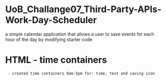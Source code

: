 # UoB_Challange07_Third-Party-APIs-Work-Day-Scheduler
a simple calendar application that allows a user to save events for each hour of the day by modifying starter code



# HTML - time containers
     - created time containers 9am-5pm for: time, text and saving icon
     